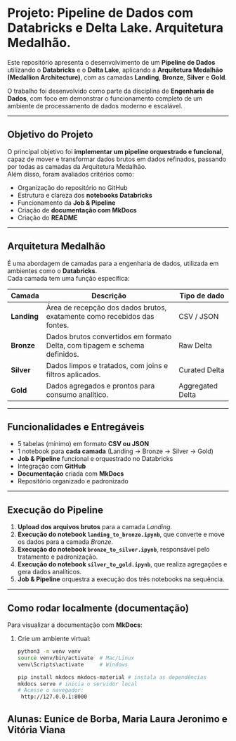# Projeto: Pipeline de Dados com Databricks e Delta Lake. Arquitetura Medalhão.

Este repositório apresenta o desenvolvimento de um **Pipeline de Dados** utilizando o **Databricks** e o **Delta Lake**, aplicando a **Arquitetura Medalhão (Medallion Architecture)**, com as camadas **Landing**, **Bronze**, **Silver** e **Gold**.

O trabalho foi desenvolvido como parte da disciplina de **Engenharia de Dados**, com foco em demonstrar o funcionamento completo de um ambiente de processamento de dados moderno e escalável.

---

## Objetivo do Projeto

O principal objetivo foi **implementar um pipeline orquestrado e funcional**, capaz de mover e transformar dados brutos em dados refinados, passando por todas as camadas da Arquitetura Medalhão.  
Além disso, foram avaliados critérios como:
- Organização do repositório no GitHub  
- Estrutura e clareza dos **notebooks Databricks**
- Funcionamento da **Job & Pipeline**
- Criação de **documentação com MkDocs**
- Criação do **README**

---

## Arquitetura Medalhão

É uma abordagem de camadas para a engenharia de dados, utilizada em ambientes como o **Databricks**.  
Cada camada tem uma função específica:

| Camada | Descrição | Tipo de dado |
|--------|------------|--------------|
| **Landing** | Área de recepção dos dados brutos, exatamente como recebidos das fontes. | CSV / JSON |
| **Bronze** | Dados brutos convertidos em formato Delta, com tipagem e schema definidos. | Raw Delta |
| **Silver** | Dados limpos e tratados, com joins e filtros aplicados. | Curated Delta |
| **Gold** | Dados agregados e prontos para consumo analítico. | Aggregated Delta |

---


## Funcionalidades e Entregáveis

-  5 tabelas (mínimo) em formato **CSV ou JSON**
-  1 notebook para **cada camada** (Landing → Bronze → Silver → Gold)
-   **Job & Pipeline** funcional e orquestrado no Databricks
-  Integração com **GitHub**
-  **Documentação** criada com **MkDocs**
-  Repositório organizado e padronizado

---

## Execução do Pipeline

1. **Upload dos arquivos brutos** para a camada *Landing*.
2. **Execução do notebook `landing_to_bronze.ipynb`**, que converte e move os dados para a camada *Bronze*.
3. **Execução do notebook `bronze_to_silver.ipynb`**, responsável pelo tratamento e padronização.
4. **Execução do notebook `silver_to_gold.ipynb`**, que realiza agregações e gera dados analíticos.
5. **Job & Pipeline** orquestra a execução dos três notebooks na sequência.

---

## Como rodar localmente (documentação)

Para visualizar a documentação com **MkDocs**:

1. Crie um ambiente virtual:
   ```bash
   python3 -m venv venv
   source venv/bin/activate  # Mac/Linux
   venv\Scripts\activate     # Windows

   pip install mkdocs mkdocs-material # instala as dependências
   mkdocs serve # inicia o servidor local
   # Acesse o navegador:
    http://127.0.0.1:8000


## Alunas: Eunice de Borba, Maria Laura Jeronimo e Vitória Viana



